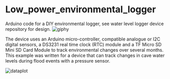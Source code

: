 # Low_power_environmental_logger
Arduino code for a DIY environmental logger, see water level logger device repository for design.
![giphy](https://user-images.githubusercontent.com/30509293/111904207-8f7e7680-8a3d-11eb-8e83-f6b606babc5d.gif)

The device uses an Arduino micro-controller, compatible analogue or I2C digital sensors, a DS3231 real time clock (RTC) module and a TF Micro SD Mini SD Card Module to track environmental changes over several months. This example was written for a device that can track changes in cave water levels during flood events with a pressure sensor. 

![dataplot](https://user-images.githubusercontent.com/30509293/111068346-55065e00-84c0-11eb-9352-3f0db668aa3b.png)

